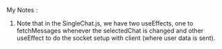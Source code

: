 My Notes :

1) Note that in the SingleChat.js, we have two useEffects, one to fetchMessages whenever the selectedChat is changed and other useEffect
to do the socket setup with client (where user data is sent). 
